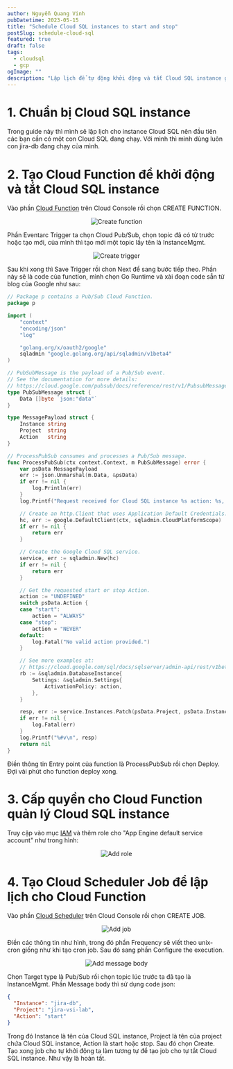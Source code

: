 ```yaml
---
author: Nguyễn Quang Vinh
pubDatetime: 2023-05-15
title: "Schedule Cloud SQL instances to start and stop"
postSlug: schedule-cloud-sql
featured: true
draft: false
tags:
  - cloudsql
  - gcp
ogImage: ""
description: "Lập lịch để tự động khởi động và tắt Cloud SQL instance giúp tiết kiệm chi phí"
---
```


# 1. Chuẩn bị Cloud SQL instance

Trong guide này thì mình sẽ lập lịch cho instance Cloud SQL nên đầu tiên các bạn cần có một con Cloud SQL đang chạy. Với mình thì mình dùng luôn con jira-db đang chạy của mình.

# 2. Tạo Cloud Function để khởi động và tắt Cloud SQL instance

Vào phần [Cloud Function](https://console.cloud.google.com/functions) trên Cloud Console rồi chọn CREATE FUNCTION.

<p align="center">
  <img src="src/content/blog/image/Screenshot from 2023-05-15 15-01-42.png" alt="Create function">
</p>

Phần Eventarc Trigger ta chọn Cloud Pub/Sub, chọn topic đã có từ trước hoặc tạo mới, của mình thì tạo mới một topic lấy tên là InstanceMgmt.

<p align="center">
  <img src="src/content/blog/image/Screenshot from 2023-05-15 15-09-59.png" alt="Create trigger">
</p>

Sau khi xong thì Save Trigger rồi chon Next để sang bước tiếp theo. Phần này sẽ là code của function, mình chọn Go Runtime và xài đoạn code sẵn từ blog của Google như sau:

```Go
// Package p contains a Pub/Sub Cloud Function.
package p

import (
	"context"
	"encoding/json"
	"log"

	"golang.org/x/oauth2/google"
	sqladmin "google.golang.org/api/sqladmin/v1beta4"
)

// PubSubMessage is the payload of a Pub/Sub event.
// See the documentation for more details:
// https://cloud.google.com/pubsub/docs/reference/rest/v1/PubsubMessage
type PubSubMessage struct {
	Data []byte `json:"data"`
}

type MessagePayload struct {
	Instance string
	Project  string
	Action   string
}

// ProcessPubSub consumes and processes a Pub/Sub message.
func ProcessPubSub(ctx context.Context, m PubSubMessage) error {
	var psData MessagePayload
	err := json.Unmarshal(m.Data, &psData)
	if err != nil {
		log.Println(err)
	}
	log.Printf("Request received for Cloud SQL instance %s action: %s, %s", psData.Action, psData.Instance, psData.Project)

	// Create an http.Client that uses Application Default Credentials.
	hc, err := google.DefaultClient(ctx, sqladmin.CloudPlatformScope)
	if err != nil {
		return err
	}

	// Create the Google Cloud SQL service.
	service, err := sqladmin.New(hc)
	if err != nil {
		return err
	}

	// Get the requested start or stop Action.
	action := "UNDEFINED"
	switch psData.Action {
	case "start":
		action = "ALWAYS"
	case "stop":
		action = "NEVER"
	default:
		log.Fatal("No valid action provided.")
	}

	// See more examples at:
	// https://cloud.google.com/sql/docs/sqlserver/admin-api/rest/v1beta4/instances/patch
	rb := &sqladmin.DatabaseInstance{
		Settings: &sqladmin.Settings{
			ActivationPolicy: action,
		},
	}

	resp, err := service.Instances.Patch(psData.Project, psData.Instance, rb).Context(ctx).Do()
	if err != nil {
		log.Fatal(err)
	}
	log.Printf("%#v\n", resp)
	return nil
}
```

Điền thông tin Entry point của function là ProcessPubSub rồi chọn Deploy. Đợi vài phút cho function deploy xong.

# 3. Cấp quyền cho Cloud Function quản lý Cloud SQL instance

Truy cập vào mục [IAM](https://console.cloud.google.com/iam-admin) và thêm role cho "App Engine default service account" như trong hình:

<p align="center">
  <img src="src/content/blog/image/Screenshot from 2023-05-15 15-33-00.png" alt="Add role">
</p>

# 4. Tạo Cloud Scheduler Job để lập lịch cho Cloud Function

Vào phần [Cloud Scheduler](https://console.cloud.google.com/cloudscheduler) trên Cloud Console rồi chọn CREATE JOB.

<p align="center">
  <img src="src/content/blog/image/Screenshot from 2023-05-15 15-44-36.png" alt="Add job">
</p>

Điền các thông tin như hình, trong đó phần Frequency sẽ viết theo unix-cron giống như khi tạo cron job. Sau đó sang phần Configure the execution.

<p align="center">
  <img src="src/content/blog/image/Screenshot from 2023-05-15 18-07-16.png" alt="Add message body">
</p>

Chọn Target type là Pub/Sub rồi chọn topic lúc trước ta đã tạo là InstanceMgmt. Phần Message body thì sử dụng code json:

```json
{
  "Instance": "jira-db",
  "Project": "jira-vsi-lab",
  "Action": "start"
}
```

Trong đó Instance là tên của Cloud SQL instance, Project là tên của project chứa Cloud SQL instance, Action là start hoặc stop. Sau đó chọn Create.
Tạo xong job cho tự khởi động ta làm tương tự để tạo job cho tự tắt Cloud SQL instance. Như vậy là hoàn tất.
